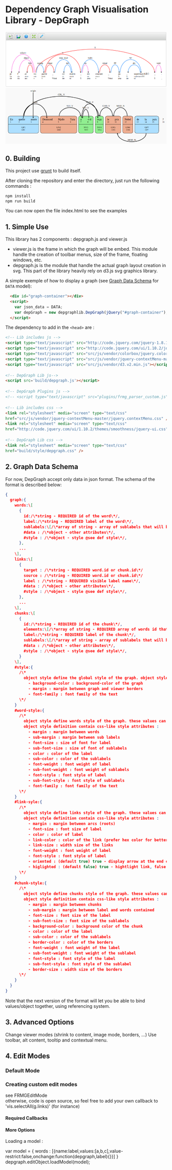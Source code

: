 Dependency Graph Visualisation Library - DepGraph
=================================================

![screenshot](./images/screenshot.png)
![screenshot](./images/screenshot1.png)

0\. Building
-----------------------------

This project use [grunt](https://gruntjs.com/) to build itself.

After cloning the repository and enter the directory, just run the following commands :

```
npm install
npm run build

```

You can now open the file index.html to see the examples


1\. Simple Use
-----------------------------

This library has 2 components : depgraph.js and viewer.js

*   viewer.js is the frame in which the graph will be embed. This module handle the creation of toolbar menus, size of the frame, floating windows, etc.
*   depgraph.js is the module that handle the actual graph layout creation in svg. This part of the library heavily rely on d3.js svg graphics library.

A simple exemple of how to display a graph (see [Graph Data Schema](#2-graph-data-schema) for `DATA` model):


```html
  <div id="graph-container"></div>
  <script>
    var json_data = DATA;
    var depGraph = new depgraphlib.DepGraph(jQuery("#graph-container"),json_data);
  </script>
  ```

The dependency to add in the `<head>` are :

```html
<!-- Lib includes js -->
<script type="text/javascript" src="http://code.jquery.com/jquery-1.8.1.min.js"></script>
<script type="text/javascript" src="http://code.jquery.com/ui/1.10.2/jquery-ui.js"></script>
<script type="text/javascript" src="src/js/vendor/colorbox/jquery.colorbox-min.js"></script>
<script type="text/javascript" src="src/js/vendor/jquery-contextMenu-master/jquery.contextMenu.js"></script>
<script type="text/javascript" src="src/js/vendor/d3.v2.min.js"></script>

<!-- DepGraph Lib js-->
<script src='build/depgraph.js'></script>

<!-- DepGraph Plugins js -->
<!-- <script type="text/javascript" src="plugins/frmg_parser_custom.js"></script> -->

<!-- Lib includes css -->
<link rel="stylesheet" media="screen" type="text/css"
href="src/js/vendor/jquery-contextMenu-master/jquery.contextMenu.css" />
<link rel="stylesheet" media="screen" type="text/css"
href="http://code.jquery.com/ui/1.10.2/themes/smoothness/jquery-ui.css" />

<!-- DepGraph Lib css -->
<link rel="stylesheet" media="screen" type="text/css"
href="build/style/depgraph.css" />
```


2\. Graph Data Schema
---------------------

For now, DepGraph accept only data in json format. The schema of the format is described below:  

```json
{
  graph:{
    words:\[
      {
        id:/\*string - REQUIRED id of the word\*/,
        label:/\*string - REQUIRED label of the word\*/,
        sublabels:\[/\*array of string - array of sublabels that will be displayed below the label\*/, ...\]
        #data : /\*object - other attributes\*/,
        #style : /\*object - style @see def style\*/,
      },
      ...
    \],
    links:\[
      {
        target : /\*string - REQUIRED word.id or chunk.id\*/
        source : /\*string - REQUIRED word.id or chunk.id\*/
        label : /\*string - REQUIRED visible label name\*/,
        #data : /\*object - other attributes\*/,
        #style : /\*object - style @see def style\*/,
      },
      ...
    \],
    chunks:\[
      {
        id:/\*string - REQUIRED id of the chunk\*/,
        elements:\[/\*array of string - REQUIRED array of words id that compose this chunk\*/\]
        label:/\*string - REQUIRED label of the chunk\*/,
        sublabels:\[/\*array of string - array of sublabels that will be displayed below the label\*/, ...\]
        #data : /\*object - other attributes\*/,
        #style : /\*object - style @see def style\*/,
      }     
    \],
    #style:{
      /\*
        object style define the global style of the graph. object style definition contain css-like style attributes :
          - background-color : background-color of the graph
          - margin : margin between graph and viewer borders
          - font-family : font family of the text
      \*/
    }
    #word-style:{
      /\*
        object style define words style of the graph. these values can be overriden in word #style attribute definition. 
        object style definition contain css-like style attributes :
          - margin : margin between words
          - sub-margin : margin between sub labels
          - font-size : size of font for label
          - sub-font-size : size of font of sublabels
          - color : color of the label
          - sub-color : color of the sublabels
          - font-weight : font weight of label
          - sub-font-weight : font weight of sublabels
          - font-style : font style of label
          - sub-font-style : font style of sublabels
          - font-family : font family of the text
      \*/
    }
    #link-syle:{
      /\*
        object style define links style of the graph. these values can be overriden in link #style attribute definition. 
        object style definition contain css-like style attributes :
          - margin : margin between arcs (roots)
          - font-size : font size of label
          - color : color of label
          - link-color : color of the link (prefer hex color for better highlighting)
          - link-size : width size of the links
          - font-weight : font weight of label
          - font-style : font style of label
          - oriented : (default true) true - display arrow at the end of edges, false - don't
          - higlighted : (default false) true - hightlight link, false - don't
      \*/
    }
    #chunk-style:{
      /\*
        object style define chunks style of the graph. these values can be overriden in chunk #style attribute definition. 
        object style definition contain css-like style attributes :
          - margin : margin between chunks
          - sub-margin : margin between label and words contained
          - font-size : font size of the label
          - sub-font-size : font size of the sublabels
          - background-color : background color of the chunk
          - color : color of the label
          - sub-color : color of the sublabels
          - border-color : color of the borders
          - font-weight : font weight of the label
          - sub-font-weight : font weight of the sublabel
          - font-style : font style of the label
          - sub-font-style : font style of the sublabel
          - border-size : width size of the borders
      \*/
    }
  }  
}
```

Note that the next version of the format will let you be able to bind values/object together, using referencing system.

3\. Advanced Options
--------------------

Change viewer modes (shrink to content, image mode, borders, ...) Use toolbar, alt content, tooltip and contextual menu.

4\. Edit Modes
--------------

### Default Mode


### Creating custom edit modes

see FRMGEditMode  
otherwise, code is open source, so feel free to add your own callback to 'vis.selectAll(g.links)' (for instance)

#### Required Callbacks

#### More Options

Loading a model :

  var model = {
    words : \[{name:label,values:\[a,b,c\],value-restrict:false,onchange:function(depgraph,label){}}\]
  }
  depgraph.editObject.loadModel(model);